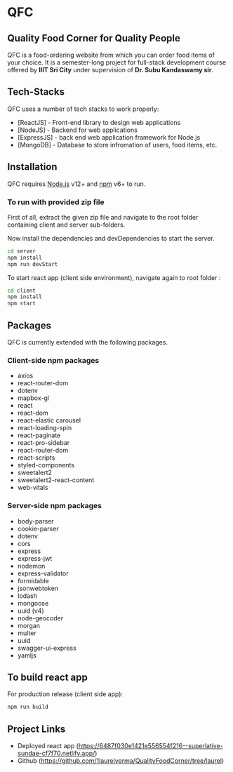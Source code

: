 # QFC
## Quality Food Corner for Quality People

QFC is a food-ordering website from which you can order food items of your choice. It is a semester-long project for full-stack development course offered by **IIIT Sri City** under supervision of **Dr. Subu Kandaswamy sir**. 

## Tech-Stacks

QFC uses a number of tech stacks to work properly:

- [ReactJS] - Front-end library to design web applications
- [NodeJS] - Backend for web applications
- [ExpressJS] - back end web application framework for Node.js
- [MongoDB] - Database to store infromation of users, food items, etc.

## Installation

QFC requires [Node.js](https://nodejs.org/) v12+ and [npm](https://www.npmjs.com/) v6+ to run.

### To run with provided zip file
First of all, extract the given zip file and navigate to the root folder containing client and server sub-folders.

Now install the dependencies and devDependencies to start the server.
```sh
cd server
npm install
npm run devStart
```

To start react app (client side environment), navigate again to root folder :

```sh
cd client
npm install
npm start
```

## Packages

QFC is currently extended with the following packages.

### Client-side npm packages
- axios
- react-router-dom
- dotenv
- mapbox-gl
- react
- react-dom
- react-elastic carousel
- react-loading-spin
- react-paginate
- react-pro-sidebar
- react-router-dom
- react-scripts
- styled-components
- sweetalert2
- sweetalert2-react-content
- web-vitals

### Server-side npm packages
- body-parser
- cookie-parser
- dotenv
- cors
- express
- express-jwt
- nodemon
- express-validator
- formidable
- jsonwebtoken
- lodash
- mongoose
- uuid (v4)
- node-geocoder
- morgan
- multer
- uuid
- swagger-ui-express
- yamljs


## To build react app

For production release (client side app):

```sh
npm run build
```

## Project Links
- Deployed react app (https://6487f030e1421e556554f216--superlative-sundae-cf7f70.netlify.app/)
- Github (https://github.com/1laurelverma/QualityFoodCorner/tree/laurel)
